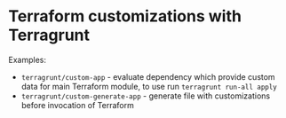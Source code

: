 # Terraform customizations with Terragrunt

Examples:
* `terragrunt/custom-app` - evaluate dependency which provide custom data for main Terraform module, to use run `terragrunt run-all apply`
* `terragrunt/custom-generate-app` - generate file with customizations before invocation of Terraform 